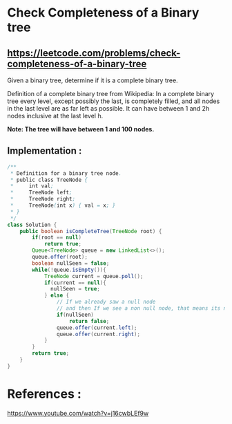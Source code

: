 # Check Completeness of a Binary tree
## https://leetcode.com/problems/check-completeness-of-a-binary-tree

Given a binary tree, determine if it is a complete binary tree.

Definition of a complete binary tree from Wikipedia:
In a complete binary tree every level, except possibly the last, is completely filled, and all nodes in the last level are as far left as possible. It can have between 1 and 2h nodes inclusive at the last level h.

**Note: The tree will have between 1 and 100 nodes.**

## Implementation :

```java
/**
 * Definition for a binary tree node.
 * public class TreeNode {
 *     int val;
 *     TreeNode left;
 *     TreeNode right;
 *     TreeNode(int x) { val = x; }
 * }
 */
class Solution {
    public boolean isCompleteTree(TreeNode root) {
        if(root == null)
            return true;
        Queue<TreeNode> queue = new LinkedList<>();
        queue.offer(root);
        boolean nullSeen = false;
        while(!queue.isEmpty()){
            TreeNode current = queue.poll();
            if(current == null){
              nullSeen = true;  
            } else {
                // If we already saw a null node 
                // and then If we see a non null node, that means its not a complete binary tree 
                if(nullSeen)
                    return false;
                queue.offer(current.left);
                queue.offer(current.right);
            }
        }
        return true;
    }
}
```

# References :
https://www.youtube.com/watch?v=j16cwbLEf9w
